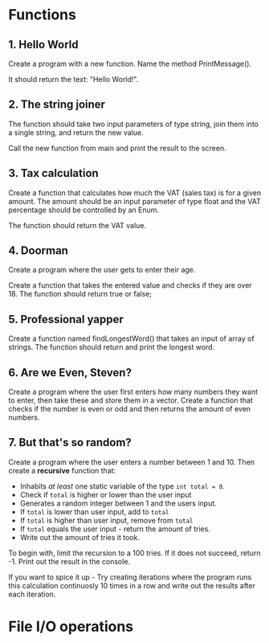 # Functions

## 1. Hello World
Create a program with a new function. Name the method PrintMessage().

It should return the text: "Hello World!".

## 2. The string joiner
The function should take two input parameters of type string, join them into a single string, and return the new value.

Call the new function from main and print the result to the screen.

## 3. Tax calculation
Create a function that calculates how much the VAT (sales tax) is for a given amount. The amount should be an input parameter of type float and the VAT percentage should be controlled by an Enum.

The function should return the VAT value.

## 4. Doorman
Create a program where the user gets to enter their age.

Create a function that takes the entered value and checks if they are over 18. The function should return true or false;

## 5. Professional yapper
Create a function named findLongestWord() that takes an input of array of strings. The function should return and print the longest word.

## 6. Are we Even, Steven?
Create a program where the user first enters how many numbers they want to enter, then take these and store them in a vector. Create a function that checks if the number is even or odd and then returns the amount of even numbers.

## 7. But that's so random?
Create a program where the user enters a number between 1 and 10. Then create a **recursive** function that:
* Inhabits *at least* one static variable of the type `int total = 0`.
* Check if `total` is higher or lower than the user input
* Generates a random integer between 1 and the users input.
* If `total` is lower than user input, add to `total`
* If `total` is higher than user input, remove from `total`
* If `total` equals the user input - return the amount of tries.
* Write out the amount of tries it took.

To begin with, limit the recursion to a 100 tries. If it does not succeed, return -1. Print out the result in the console.

If you want to spice it up - Try creating iterations where the program runs this calculation continuosly 10 times in a row and write out the results after each iteration.

# File I/O operations
